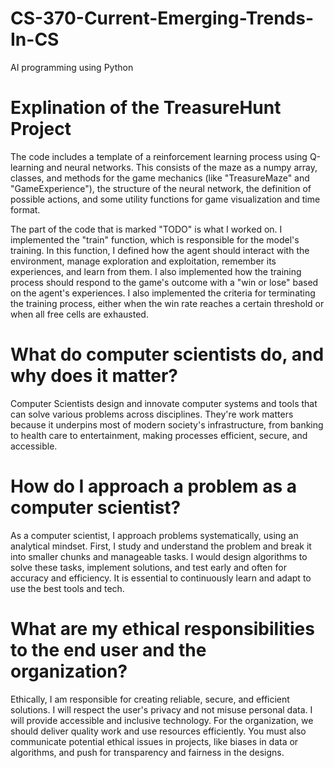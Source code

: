 # CS-370-Current-Emerging-Trends-In-CS
AI programming using Python

# Explination of the TreasureHunt Project

The code includes a template of a reinforcement learning process using Q-learning and neural networks. This consists of the maze as a numpy array, classes, and methods for the game mechanics (like "TreasureMaze" and "GameExperience"), the structure of the neural network, the definition of possible actions, and some utility functions for game visualization and time format. 

The part of the code that is marked "TODO" is what I worked on. I implemented the "train" function, which is responsible for the model's training. In this function, I defined how the agent should interact with the environment, manage exploration and exploitation, remember its experiences, and learn from them. I also implemented how the training process should respond to the game's outcome with a "win or lose" based on the agent's experiences. I also implemented the criteria for terminating the training process, either when the win rate reaches a certain threshold or when all free cells are exhausted.  

# What do computer scientists do, and why does it matter?

Computer Scientists design and innovate computer systems and tools that can solve various problems across disciplines. They're work matters because it underpins most of modern society's infrastructure, from banking to health care to entertainment, making processes efficient, secure, and accessible.

# How do I approach a problem as a computer scientist?

As a computer scientist, I approach problems systematically, using an analytical mindset. First, I study and understand the problem and break it into smaller chunks and manageable tasks. I would design algorithms to solve these tasks, implement solutions, and test early and often for accuracy and efficiency. It is essential to continuously learn and adapt to use the best tools and tech.

# What are my ethical responsibilities to the end user and the organization?

Ethically, I am responsible for creating reliable, secure, and efficient solutions. I will respect the user's privacy and not misuse personal data. I will provide accessible and inclusive technology. For the organization, we should deliver quality work and use resources efficiently. You must also communicate potential ethical issues in projects, like biases in data or algorithms, and push for transparency and fairness in the designs. 
